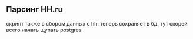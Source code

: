 ## Парсинг HH.ru
скрипт также с сбором данных с hh. теперь сохраняет в бд.
тут скорей всего начать щупать postgres
